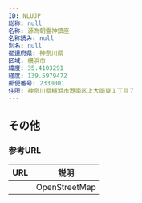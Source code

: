 ```yaml
---
ID: NLUJP
総称: null
名称: 源為朝霊神鎮座
名称読み: null
別名: null
都道府県: 神奈川県
区域: 横浜市
緯度: 35.4103291
経度: 139.5979472
郵便番号: 2330001
住所: 神奈川県横浜市港南区上大岡東１丁目７
---
```


## その他

### 参考URL

| URL | 説明          |
| --- | ------------- |
|     | OpenStreetMap |
